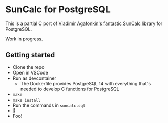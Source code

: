 # SunCalc for PostgreSQL

This is a partial C port of [Vladimir Agafonkin's fantastic SunCalc library](https://github.com/mourner/suncalc) for PostgreSQL.

Work in progress.

## Getting started

* Clone the repo
* Open in VSCode
* Run as devcontainer
    * The Dockerfile provides PostgreSQL 14 with everything that's needed to develop C functions for PostgreSQL
* `make`
* `make install`
* Run the commands in `suncalc.sql`
* 🚀
* Foo!
